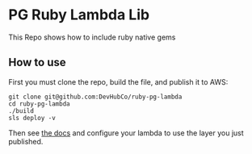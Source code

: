 # PG Ruby Lambda Lib
This Repo shows how to include ruby native gems

## How to use
First you must clone the repo, build the file, and publish it to AWS:
```shell
git clone git@github.com:DevHubCo/ruby-pg-lambda
cd ruby-pg-lambda
./build
sls deploy -v
```
Then see [the docs](https://serverless.com/framework/docs/providers/aws/guide/functions/#layers)
and configure your lambda to use the layer you just published.